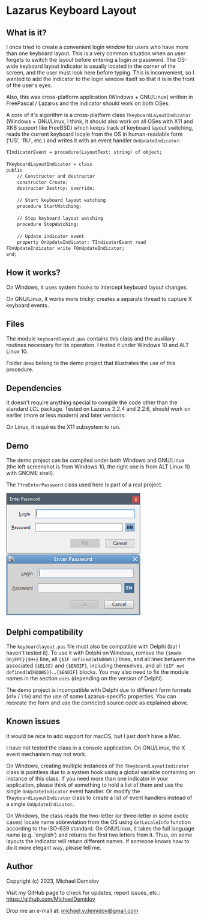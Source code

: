 Lazarus Keyboard Layout
=======================

What is it?
-----------

I once tried to create a convenient login window for users who have more than one keyboard layout. This is a very common situation when an user forgets to switch the layout before entering a login or password. The OS-wide keyboard layout indicator is usually located in the corner of the screen, and the user must look here before typing. This is inconvenient, so I wanted to add the indicator to the login window itself so that it is in the front of the user's eyes.

Also, this was cross-platform application (Windows + GNU/Linux) written in FreePascal / Lazarus and the indicator should work on both OSes.

A core of it's algorithm is a cross-platform class `TKeyboardLayoutIndicator` (Windows + GNU/Linux, I think, it should also work on all OSes with X11 and XKB support like FreeBSD) which keeps track of keyboard layout switching, reads the current keyboard locale from the OS in human-readable form ('US', 'RU', etc.) and writes it with an event handler `OnUpdateIndicator`:

``` delphi
TIndicatorEvent = procedure(LayoutText: string) of object;

TKeyboardLayoutIndicator = class
public
    // Constructor and destructor
    constructor Create;
    destructor Destroy; override;

    // Start keyboard layout watching
    procedure StartWatching;

    // Stop keyboard layout watching
    procedure StopWatching;

    // Update indicator event
    property OnUpdateIndicator: TIndicatorEvent read FOnUpdateIndicator write FOnUpdateIndicator; 
end;
```

How it works?
-------------
On Windows, it uses system hooks to intercept keyboard layout changes.

On GNU/Linux, it works more tricky: creates a separate thread to capture X keyboard events.

Files
-----
The module `keyboardlayout.pas` contains this class and the auxiliary routines necessary for its operation. I tested it under Windows 10 and ALT Linux 10.

Folder `demo` belong to the demo project that illustrates the use of this procedure.

Dependencies
------------
It doesn't require anything special to compile the code other than the standard LCL package. Tested on Lazarus 2.2.4 and 2.2.6, should work on earlier (more or less modern) and later versions.

On Linux, it requires the X11 subsystem to run.

Demo
----
The demo project can be compiled under both Windows and GNU/Linux (the left screenshot is from Windows 10, the right one is from ALT Linux 10 with GNOME shell).

The `TfrmEnterPassword` class used here is part of a real project.

![Demo Windows](demo_windows.png) ![Demo AltLinux](demo_altlinux.png)

Delphi compatibility
--------------------
The `keyboardlayout.pas` file must also be compatible with Delphi (but I haven't tested it). To use it with Delphi on Windows, remove the `{$mode ObjFPC}{$H+}` line, all `{$IF defined(WINDOWS)}` lines, and all lines between the associated `{$ELSE}` and `{$ENDIF}`, including themselves, and all `{$IF not defined(WINDOWS)}`...`{$ENDIF}` blocks. You may also need to fix the module names in the section `uses` (depending on the version of Delphi).

The demo project is incompatible with Delphi due to different form formats (`dfm` / `lfm`) and the use of some Lazarus-specific properties. You can recreate the form and use the corrected source code as explained above.

Known issues
------------
It would be nice to add support for macOS, but I just don't have a Mac.

I have not tested the class in a console application. On GNU/Linux, the X event mechanism may not work.

On Windows, creating multiple instances of the `TKeyboardLayoutIndicator` class is pointless due to a system hook using a global variable containing an instance of this class. If you need more than one indicator in your application, please think of something to hold a list of them and use the single `OnUpdateIndicator` event handler. Or modify the `TKeyboardLayoutIndicator` class to create a list of event handlers instead of a single `OnUpdateIndicator`.

On Windows, the class reads the two-letter (or three-letter in some exotic cases) locale name abbreviation from the OS using `GetLocaleInfo` function according to the ISO-639 standard. On GNU/Linux, it takes the full language name (e.g. 'english') and returns the first two letters from it. Thus, on some layouts the indicator will return different names. If someone knows how to do it more elegant way, please tell me.

Author
------
Copyright (c) 2023, Michael Demidov

Visit my GitHub page to check for updates, report issues, etc.: https://github.com/MichaelDemidov

Drop me an e-mail at: michael.v.demidov@gmail.com
